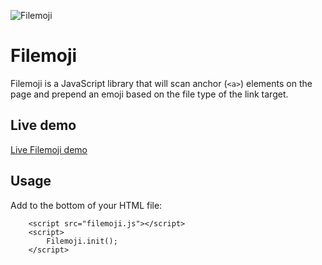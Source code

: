 ![Filemoji](https://github.com/user-attachments/assets/6183a0f0-1fdd-49f3-8395-b2d6422b9748)

# Filemoji

Filemoji is a JavaScript library that will scan anchor (`<a>`) elements on the page
and prepend an emoji based on the file type of the link target.

## Live demo

[Live Filemoji demo](https://ruscoe.org/filemoji/)

## Usage

Add to the bottom of your HTML file:

```
    <script src="filemoji.js"></script>
    <script>
        Filemoji.init();
    </script>
```
